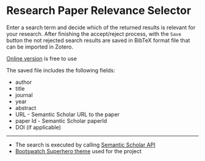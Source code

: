 # Research Paper Relevance Selector

Enter a search term and decide which of the returned results is relevant for your research. After finishing the accept/reject process, with the `Save` button the not rejected search results are saved in BibTeX format file that can be imported in Zotero.

[Online version](https://mzsoltmolnar.github.io/respaper-relevance-selector-web/) is free to use

The saved file includes the following fields:
- author
- title
- journal
- year
- abstract
- URL - Semantic Scholar URL to the paper
- paper Id - Semantic Scholar paperId
- DOI (if applicable)

--- 

- The search is executed by calling [Semantic Scholar API](https://api.semanticscholar.org/api-docs/graph#operation/get_graph_get_paper_search)<br>
- [Bootswatch Superhero theme](https://bootswatch.com/superhero/) used for the project

